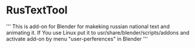 # RusTextTool
'''
This is add-on for Blender for makeking russian national text and animating it.
If You use Linux put it to usr/share/blender/scripts/addons and activate add-on by menu "user-perferences" in Blender
'''
